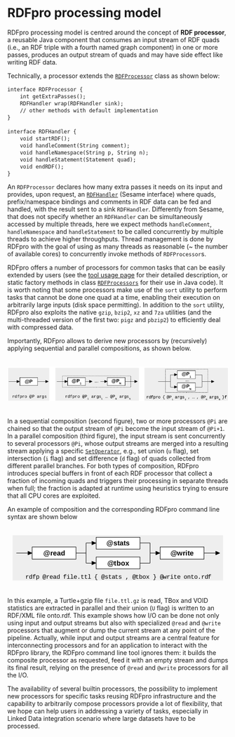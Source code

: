 
RDFpro processing model
=======================

RDFpro processing model is centred around the concept of **RDF processor**, a reusable Java component that consumes an input stream of RDF quads (i.e., an RDF triple with a fourth named graph component) in one or more passes, produces an output stream of quads and may have side effect like writing RDF data.

Technically, a processor extends the [`RDFProcessor`](apidocs/eu/fbk/rdfpro/RDFProcessor.html) class as shown below:

    interface RDFProcessor {
        int getExtraPasses();
        RDFHandler wrap(RDFHandler sink);
        // other methods with default implementation
    }

    interface RDFHandler {
        void startRDF();
        void handleComment(String comment);
        void handleNamespace(String p, String n);
        void handleStatement(Statement quad);
        void endRDF();
    }

An `RDFProcessor` declares how many extra passes it needs on its input and provides, upon request, an [`RDFHandler`](http://rdf4j.org/sesame/2.7/apidocs/org/openrdf/rio/RDFHandler.html) (Sesame interface) where quads, prefix/namespace bindings and comments in RDF data can be fed and handled, with the result sent to a sink `RDFHandler`.
Differently from Sesame, that does not specify whether an `RDFHandler` can be simultaneously accessed by multiple threads, here we expect methods `handleComment`, `handleNamespace` and `handleStatement` to be called concurrently by multiple threads to achieve higher throughputs.
Thread management is done by RDFpro with the goal of using as many threads as reasonable (~ the number of available cores) to concurrently invoke methods of `RDFProcessor`s.

RDFpro offers a number of processors for common tasks that can be easily extended by users (see the [tool usage page](usage.html) for their detailed description, or static factory methods in class [`RDFProcessors`](apidocs/eu/fbk/rdfpro/RDFProcessors.html) for their use in Java code).
It is worth noting that some processors make use of the `sort` utility to perform tasks that cannot be done one quad at a time, enabling their execution on arbitrarily large inputs (disk space permitting).
In addition to the `sort` utility, RDFpro also exploits the native `gzip`, `bzip2`, `xz` and `7za` utilities (and the multi-threaded version of the first two: `pigz` and `pbzip2`) to efficiently deal with compressed data.

Importantly, RDFpro allows to derive new processors by (recursively) applying sequential and parallel compositions, as shown below.

<div style="text-align: center; padding-top: 20px; padding-bottom: 20px">
<img src="model.png" alt="Processor model, sequence and parallel compositions "/>
</div>

In a sequential composition (second figure), two or more processors `@Pi` are chained so that the output stream of `@Pi` become the input stream of `@Pi+1`.
In a parallel composition (third figure), the input stream is sent concurrently to several processors `@Pi`, whose output streams are merged into a resulting stream applying a specific [`SetOperator`](apidocs/eu/fbk/rdfpro/SetOperator.html), e.g., set union (`u` flag), set intersection (`i` flag) and set difference (`d` flag) of quads collected from different parallel branches.
For both types of composition, RDFpro introduces special buffers in front of each RDF processor that collect a fraction of incoming quads and triggers their processing in separate threads when full; the fraction is adapted at runtime using heuristics trying to ensure that all CPU cores are exploited.

An example of composition and the corresponding RDFpro command line syntax are shown below

<div style="text-align: center; padding-top: 20px; padding-bottom: 20px">
<img src="composition.png" alt="Composition example"/>
</div>

In this example, a Turtle+gzip file `file.ttl.gz` is read, TBox and VOID statistics are extracted in parallel and their union (`U` flag) is written to an RDF/XML file onto.rdf.
This example shows how I/O can be done not only using input and output streams but also with specialized `@read` and `@write` processors that augment or dump the current stream at any point of the pipeline.
Actually, while input and output streams are a central feature for interconnecting processors and for an application to interact with the RDFpro library, the RDFpro command line tool ignores them: it builds the composite processor as requested, feed it with an empty stream and dumps its final result, relying on the presence of `@read` and `@write` processors for all the I/O.

The availability of several builtin processors, the possibility to implement new processors for specific tasks reusing RDFpro infrastructure and the capability to arbitrarily compose processors provide a lot of flexibility, that we hope can help users in addressing a variety of tasks, especially in Linked Data integration scenario where large datasets have to be processed.
